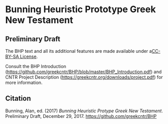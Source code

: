 Bunning Heuristic Prototype Greek New Testament
=====
Preliminary Draft
-----

The BHP text and all its additional features are made available under a[CC-BY-SA License](http://creativecommons.org/licenses/by-sa/4.0/).

Consult the BHP Introduction (https://github.com/greekcntr/BHP/blob/master/BHP_Introduction.pdf) and CNTR Project Description (https://greekcntr.org/downloads/project.pdf) for more information.

Citation
-----
Bunning, Alan, ed. (2017) _Bunning Heuristic Protype Greek New Testament_. Preliminary Draft, December 29, 2017. https://github.com/greekcntr/BHP
